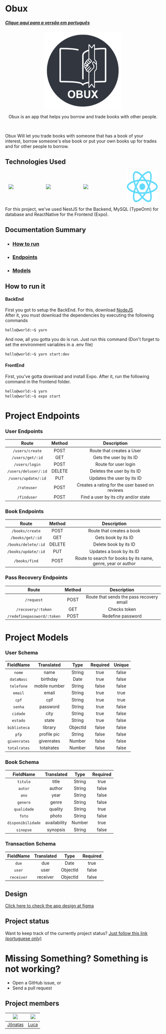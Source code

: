 # Obux
##### [Clique aqui para a versão em português](./readmeStuff/readmeBR.md)


<p align="center" style="display: flex; align-items: center; justify-content: space-around">
  <img src="./readmeStuff/LOGO.png" alt="obuxLogo" width="250">
</p>
<p align="center">Obux is an app that helps you borrow and trade books with other people.</p>
<br/>

Obux Will let you trade books with someone that has a book of your interest, borrow someone's else book or put your own books up for trades and for other people to borrow.
<br/>

## Technologies Used
<p align="center" style="display: flex; align-items: center; justify-content: space-around">
  <img src="https://docs.nestjs.com/assets/logo-small.svg" width="100">
  <img src="https://avatars2.githubusercontent.com/u/20165699?s=400&v=4" width="100">
  <img src="https://www.freepnglogos.com/uploads/logo-mysql-png/logo-mysql-mysql-and-moodle-elearningworld-5.png" width="120">
  <img src="./readmeStuff/rn_logo.png" width="100">
</p>

For this project, we've used NestJS for the Backend, MySQL (TypeOrm) for database and ReactNative for the Frontend (Expo).
<br/>

## Documentation Summary
* ### [How to run](#how-to-run-it)
* ### [Endpoints](#project-routes)
* ### [Models](#project-models)

## How to run it
#### BackEnd
First you got to setup the BackEnd. For this, download [NodeJS](https://nodejs.org/en/)
<br/>
After it, you must download the dependencies by executing the following commands

```console
hello@world:~$ yarn
```

And now, all you gotta you do is run. Just run this command (Don't forget to set the environment variables in a .env file)

```console
hello@world:~$ yarn start:dev
```

#### FrontEnd
First, you've gotta download and install Expo. After it, run the following command in the frontend folder.

```console
hello@world:~$ yarn
hello@world:~$ expo start
```

# Project Endpoints

### User Endpoints
|       Route           |    Method    |                   Description                    |                                                                         
|   :---------------:   | :----------: | :----------------------------------------------: |                                                                           
|  `/users/create`        |    POST      |  Route that creates a User                       |                                                         
|  `/users/get/:id`       |    GET       |  Gets the user by its ID                         |   
|  `/users/login`             |    POST      |  Route for user login                            |                                                        
|  `/users/deluser/:id`       |    DELETE    |  Deletes the user by its ID                      |                 
|  `/users/update/:id`    |    PUT       |  Updates the user by its ID                      |                                                     
|  `/rateuser`          |    POST      |  Creates a rating for the user based on reviews  |
|  `/finduser`          |    POST      |  Find a user by its city and/or state            | 

### Book Endpoints
|       Route       |    Method    |                                 Description                                  |                                                                                                          
| :--------------:  | :----------: | :--------------------------------------------------------------------------: |                                                                           
|  `/books/create`   |    POST      |   Route that creates a book                                                  |                                                         
|  `/books/get/:id`  |    GET       |   Gets book by its ID                                                        |   
|  `/books/delete/:id`|    DELETE    |   Delete book by its ID                                                      |                                                        
|  `/books/update/:id` |    PUT       |   Updates a book by its ID                                                   |                 
|  `/books/find`      |    POST      |   Route to search for books by its name, genre, year or author               |

### Pass Recovery Endpoints
|       Route            |    Method    |                                 Description                                  |                                                                                                          
| :--------------:       | :----------: | :--------------------------------------------------------------------------: |                                                                           
|  `/request`            |    POST      |   Route that sends the pass recovery email                                                  |                                                         
|  `/recovery/:token`   |    GET       |   Checks token                                                       |   
|  `/redefinepassword/:token`         |    POST    |   Redefine password                                                      |                                                        

# Project Models

### User Schema
| FieldName  | Translated    | Type                                   | Required | Unique |
|:------------:|:---------------:|:----------------------------------------:|:---------:|:--------:|
| `nome`       | name          | String                                 | true    | false  |
| `dataNasc`   | birthday      | Date                                   | true    | false  |
| `telefone`   | mobile number | String                                  | false   | false  |
| `email`      | email         | String                                 | true    | true   |
| `cpf`        | cpf           | String                                 | true    | true   |
| `senha`      | password      | String                                 | true    | false  |
| `cidade`     | city          | String                                 | true    | false  |
| `estado`     | state         | String                                 | true    | false  |
| `biblioteca` | library       | ObjectId                               | false   | false  |
| `pfp`        | profile pic   | String                                 | false   | false  |
| `givenrates` | givenrates    | Number                                 | false   | false  |
| `totalrates` | totalrates    | Number                                 | false   | false  |


### Book Schema
| FieldName       | Translated   | Type   | Required |
|:-----------------:|:--------------:|:--------:|:---------:|
| `titulo`          | title        | String | true    |
| `autor`           | author       | String | false   |
| `ano`             | year         | String | false   |
| `genero`          | genre        | String | false   |
| `qualidade`       | quality      | String | true    |
| `foto`            | photo        | String | false   |
| `disponibilidade` | availability | Number | true    |
| `sinopse`         | synopsis     | String | false   |

### Transaction Schema
| FieldName       | Translated   | Type   | Required |
|:-----------------:|:--------------:|:--------:|:---------:|
| `due`             | due          | Date   | true    |
| `user`            | user         | ObjectId | false   |
| `receiver`            | receiver         | ObjectId | false   |

## Design
[Click here to check the app design at figma](https://www.figma.com/file/tAH0UaEkDmD9pgSNjInOwj/Untitled?node-id=157%3A177)

## Project status
Want to keep track of the currently project status? [Just follow this link (portuguese only)](https://trello.com/b/mT6extOx/obux)

# Missing Something? Something is not working?
* Open a GitHub issue, or
* Send a pull request

## Project members
| <img src="https://avatars.githubusercontent.com/jonatasfernandespimenta" width=115> | <img src="https://avatars.githubusercontent.com/LucaKmit" width=115>
|---|---
| <a href="https://github.com/jonatasfernandespimenta">Jônatas</a> | <a href="https://github.com/LucaKmit">Luca</a> 

